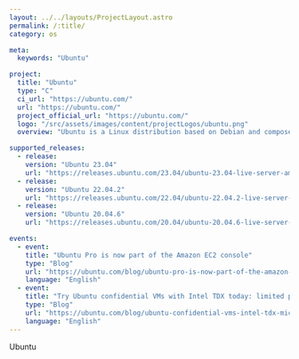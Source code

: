 ```yaml
---
layout: ../../layouts/ProjectLayout.astro
permalink: /:title/
category: os

meta:
  keywords: "Ubuntu"

project:
  title: "Ubuntu"
  type: "C"
  ci_url: "https://ubuntu.com/"
  url: "https://ubuntu.com/"
  project_official_url: "https://ubuntu.com/"
  logo: "/src/assets/images/content/projectLogos/ubuntu.png"
  overview: "Ubuntu is a Linux distribution based on Debian and composed mostly of free and open-source software."

supported_releases:
  - release:
    version: "Ubuntu 23.04"
    url: "https://releases.ubuntu.com/23.04/ubuntu-23.04-live-server-amd64.iso.torrent?_ga=2.41360357.69184974.1683191115-960899447.1683191115"
  - release:
    version: "Ubuntu 22.04.2"
    url: "https://releases.ubuntu.com/22.04/ubuntu-22.04.2-live-server-amd64.iso.torrent?_ga=2.41360357.69184974.1683191115-960899447.1683191115"
  - release:
    version: "Ubuntu 20.04.6"
    url: "https://releases.ubuntu.com/20.04/ubuntu-20.04.6-live-server-amd64.iso.torrent?_ga=2.41360357.69184974.1683191115-960899447.1683191115"

events:
  - event:
    title: "Ubuntu Pro is now part of the Amazon EC2 console"
    type: "Blog"
    url: "https://ubuntu.com/blog/ubuntu-pro-is-now-part-of-the-amazon-ec2-console"
    language: "English"
  - event:
    title: "Try Ubuntu confidential VMs with Intel TDX today: limited preview now available on Azure"
    type: "Blog"
    url: "https://ubuntu.com/blog/ubuntu-confidential-vms-intel-tdx-microsoft-azure-confidential-computing"
    language: "English"
---
```


<p>Ubuntu</p>

